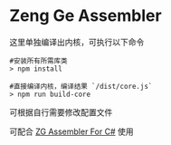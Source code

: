 # Zeng Ge Assembler

这里单独编译出内核，可执行以下命令

```
#安装所有所需库类
> npm install

#直接编译内核，编译结果 `/dist/core.js`
> npm run build-core
```

可根据自行需要修改配置文件

可配合 [ZG Assembler For C#](https://gitee.com/zeng_ge/zg-assembler-cs) 使用